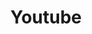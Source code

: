 ---
title: Youtube
url: https://www.youtube.com/channel/UCIxztKJ2vbn4nOM9jmWP77w/featured
icon: fab fa-youtube
---